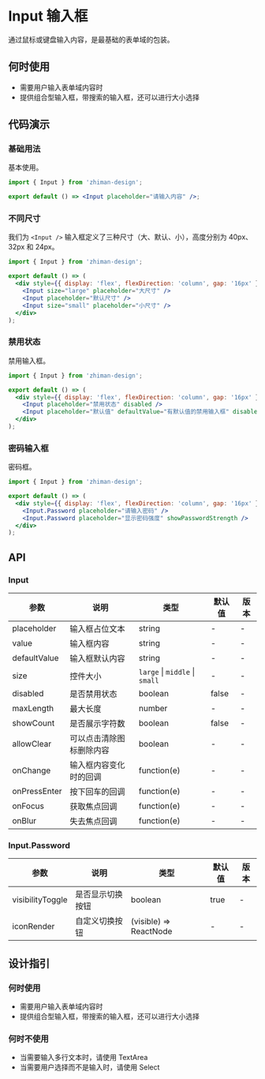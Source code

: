 # Input 输入框

通过鼠标或键盘输入内容，是最基础的表单域的包装。

## 何时使用

- 需要用户输入表单域内容时
- 提供组合型输入框，带搜索的输入框，还可以进行大小选择

## 代码演示

### 基础用法

基本使用。

```jsx
import { Input } from 'zhiman-design';

export default () => <Input placeholder="请输入内容" />;
```

### 不同尺寸

我们为 `<Input />` 输入框定义了三种尺寸（大、默认、小），高度分别为 40px、32px 和 24px。

```jsx
import { Input } from 'zhiman-design';

export default () => (
  <div style={{ display: 'flex', flexDirection: 'column', gap: '16px' }}>
    <Input size="large" placeholder="大尺寸" />
    <Input placeholder="默认尺寸" />
    <Input size="small" placeholder="小尺寸" />
  </div>
);
```

### 禁用状态

禁用输入框。

```jsx
import { Input } from 'zhiman-design';

export default () => (
  <div style={{ display: 'flex', flexDirection: 'column', gap: '16px' }}>
    <Input placeholder="禁用状态" disabled />
    <Input placeholder="默认值" defaultValue="有默认值的禁用输入框" disabled />
  </div>
);
```

### 密码输入框

密码框。

```jsx
import { Input } from 'zhiman-design';

export default () => (
  <div style={{ display: 'flex', flexDirection: 'column', gap: '16px' }}>
    <Input.Password placeholder="请输入密码" />
    <Input.Password placeholder="显示密码强度" showPasswordStrength />
  </div>
);
```

## API

### Input

| 参数 | 说明 | 类型 | 默认值 | 版本 |
| --- | --- | --- | --- | --- |
| placeholder | 输入框占位文本 | string | - | - |
| value | 输入框内容 | string | - | - |
| defaultValue | 输入框默认内容 | string | - | - |
| size | 控件大小 | `large` \| `middle` \| `small` | - | - |
| disabled | 是否禁用状态 | boolean | false | - |
| maxLength | 最大长度 | number | - | - |
| showCount | 是否展示字符数 | boolean | false | - |
| allowClear | 可以点击清除图标删除内容 | boolean | - | - |
| onChange | 输入框内容变化时的回调 | function(e) | - | - |
| onPressEnter | 按下回车的回调 | function(e) | - | - |
| onFocus | 获取焦点回调 | function(e) | - | - |
| onBlur | 失去焦点回调 | function(e) | - | - |

### Input.Password

| 参数 | 说明 | 类型 | 默认值 | 版本 |
| --- | --- | --- | --- | --- |
| visibilityToggle | 是否显示切换按钮 | boolean | true | - |
| iconRender | 自定义切换按钮 | (visible) => ReactNode | - | - |

## 设计指引

### 何时使用

- 需要用户输入表单域内容时
- 提供组合型输入框，带搜索的输入框，还可以进行大小选择

### 何时不使用

- 当需要输入多行文本时，请使用 TextArea
- 当需要用户选择而不是输入时，请使用 Select
